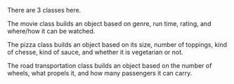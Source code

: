 There are 3 classes here.  

The movie class builds an object based on genre, run time, rating, and where/how it can be watched.

The pizza class builds an object based on its size, number of toppings, kind of chesse, kind of sauce, and whether it is vegetarian or not.

The road transportation class builds an object based on the number of wheels, what propels it, and how many passengers it can carry.